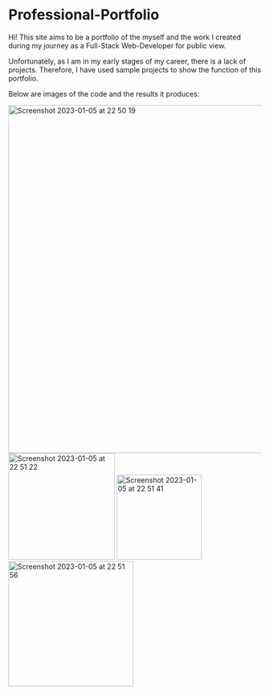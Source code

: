 # Professional-Portfolio

Hi! This site aims to be a portfolio of the myself and the work I created during my journey as a Full-Stack Web-Developer for public view.

Unfortunately, as I am in my early stages of my career, there is a lack of projects. Therefore, I have used sample projects to show the function of this portfolio.

Below are images of the code and the results it produces:

<img width="692" alt="Screenshot 2023-01-05 at 22 50 19" src="https://user-images.githubusercontent.com/67907083/210895390-f1c1b235-d08b-42ab-a403-74694da8ac0d.png">
<img width="212" alt="Screenshot 2023-01-05 at 22 51 22" src="https://user-images.githubusercontent.com/67907083/210895423-456078c0-163e-4570-b585-650ed9e4d181.png">
<img width="169" alt="Screenshot 2023-01-05 at 22 51 41" src="https://user-images.githubusercontent.com/67907083/210895444-180b674f-eeaa-4d2b-ad5c-67034312d994.png">
<img width="249" alt="Screenshot 2023-01-05 at 22 51 56" src="https://user-images.githubusercontent.com/67907083/210895456-287023ab-9371-4ab6-b221-5e54350d8e83.png">
